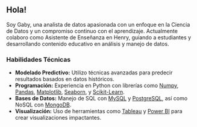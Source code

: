 ## Hola!

Soy Gaby, una analista de datos apasionada con un enfoque en la Ciencia de Datos y un compromiso continuo con el aprendizaje. Actualmente colaboro como Asistente de Enseñanza en Henry, guiando a estudiantes y desarrollando contenido educativo en análisis y manejo de datos.

### Habilidades Técnicas

- **Modelado Predictivo:** Utilizo técnicas avanzadas para predecir resultados basados en datos históricos.
- **Programación:** Experiencia en Python con librerías como [Numpy](https://numpy.org), [Pandas](https://pandas.pydata.org), [Matplotlib](https://matplotlib.org), [Seaborn](https://seaborn.pydata.org), y [Scikit-Learn](https://scikit-learn.org).
- **Bases de Datos:** Manejo de SQL con [MySQL](https://www.mysql.com) y [PostgreSQL](https://www.postgresql.org), así como NoSQL con [MongoDB](https://www.mongodb.com).
- **Visualización:** Uso de herramientas como [Tableau](https://www.tableau.com) y [Power BI](https://powerbi.microsoft.com) para crear visualizaciones impactantes.


